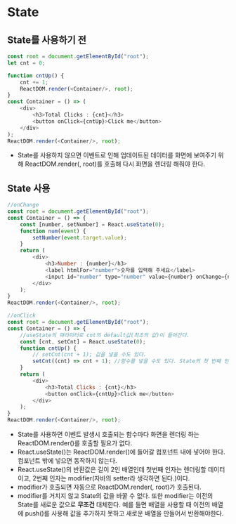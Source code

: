 # State
## State를 사용하기 전
```javascript
const root = document.getElementById("root");
let cnt = 0;

function cntUp() {
    cnt += 1;
    ReactDOM.render(<Container/>, root);
}
const Container = () => (
    <div>
        <h3>Total Clicks : {cnt}</h3>
        <button onClick={cntUp}>Click me</button>
    </div>
);
ReactDOM.render(<Container/>, root);
```
* State를 사용하지 않으면 이벤트로 인해 업데이트된 데이터를 화면에 보여주기 위해 ReactDOM.render(<Container/>, root)를 호출해 다시 화면을 렌더링 해줘야 한다.
## State 사용
```javascript
//onChange
const root = document.getElementById("root");
const Container = () => {
    const [number, setNumber] = React.useState(0);
    function num(event) {
        setNumber(event.target.value);
    }
    return (
        <div>
            <h3>Number : {number}</h3>
            <label htmlFor="number">숫자를 입력해 주세요</label>
            <input id="number" type="number" value={number} onChange={num}></input>
        </div>
    );   
}
ReactDOM.render(<Container/>, root);
```
```javascript
//onClick
const root = document.getElementById("root");
const Container = () => {
    //useState의 파라미터로 cnt의 default값(최초의 값)이 들어간다.
    const [cnt, setCnt] = React.useState(0);
    function cntUp() {
        // setCnt(cnt + 1); 값을 넣을 수도 있다.
        setCnt((cnt) => cnt + 1); //함수를 넣을 수도 있다. State의 첫 번째 인자값을 사용하는 경우 이 방법이 위의 방법보다 더 좋은 방법
    }
    return (
        <div>
            <h3>Total Clicks : {cnt}</h3>
            <button onClick={cntUp}>Click me</button>
        </div>
    );   
}
ReactDOM.render(<Container/>, root);
```
* State를 사용하면 이벤트 발생시 호출되는 함수마다 화면을 렌더링 하는 ReactDOM.render()를 호출할 필요가 없다.
* React.useState()는 ReactDOM.render()에 들어갈 컴포넌트 내에 넣어야 한다. 컴포넌트 밖에 넣으면 동작하지 않는다.
* React.useState()의 반환값은 길이 2인 배열인데 첫번째 인자는 렌더링할 데이터이고, 2번째 인자는 modifier(자바의 setter라 생각하면 된다.)이다.
* modifier가 호출되면 자동으로 ReactDOM.render(<Container/>, root)가 호출된다.
* modifier를 거치지 않고 State의 값을 바꿀 수 없다. 또한 modifier는 이전의 State를 새로운 값으로 __무조건__ 대체한다. 예를 들면 배열을 사용할 때 이전의 배열에 push()를 사용해 값을 추가하지 못하고 새로운 배열을 만들어서 반환해야한다.